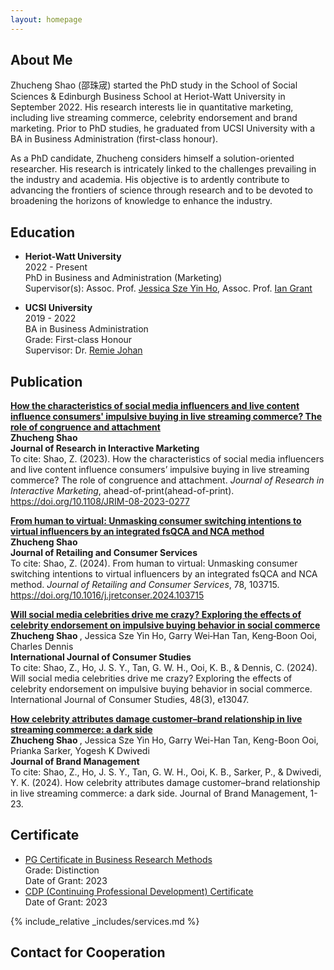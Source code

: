 ```yaml
---
layout: homepage
---
```


## About Me

Zhucheng Shao (邵珠宬) started the PhD study in the School of Social Sciences & Edinburgh Business School at Heriot-Watt University in September 2022. His research interests lie in quantitative marketing, including live streaming commerce, celebrity endorsement and brand marketing. Prior to PhD studies, he graduated from UCSI University with a BA in Business Administration (first-class honour). <br>

As a PhD candidate, Zhucheng considers himself a solution-oriented researcher. His research is intricately linked to the challenges prevailing in the industry and academia. His objective is to ardently contribute to advancing the frontiers of science through research and to be devoted to broadening the horizons of knowledge to enhance the industry. <br>

## Education
- <b>Heriot-Watt University </b> <br>
  2022 - Present <br>
  PhD in Business and Administration (Marketing) <br>
  Supervisor(s): Assoc. Prof. [Jessica Sze Yin Ho](https://www.hw.ac.uk/ebs/people/faculty/jessica-sze-yin-ho.htm), Assoc. Prof. [Ian Grant](https://www.hw.ac.uk/ebs/people/faculty/ian-grant.htm) <br>

- <b>UCSI University </b> <br>
  2019 - 2022 <br>
  BA in Business Administration <br>
  Grade: First-class Honour <br>
  Supervisor: Dr. [Remie Johan](https://www.ucsiuniversity.edu.my/dr-mohd-remie-mohd-johan) <br>

## Publication
<b>[How the characteristics of social media influencers and live content influence consumers' impulsive buying in live streaming commerce? The role of congruence and attachment](https://www.emerald.com/insight/content/doi/10.1108/JRIM-08-2023-0277/full/html) </b> <br>
<b>Zhucheng Shao</b> <br>
<b>Journal of Research in Interactive Marketing</b> <br>
To cite: Shao, Z. (2023). How the characteristics of social media influencers and live content influence consumers’ impulsive buying in live streaming commerce? The role of congruence and attachment. *Journal of Research in Interactive Marketing*, ahead-of-print(ahead-of-print). https://doi.org/10.1108/JRIM-08-2023-0277

<b>[From human to virtual: Unmasking consumer switching intentions to virtual influencers by an integrated fsQCA and NCA method](https://www.sciencedirect.com/science/article/abs/pii/S0969698924000110) </b> <br>
<b>Zhucheng Shao</b> <br>
<b>Journal of Retailing and Consumer Services</b> <br>
To cite: Shao, Z. (2024). From human to virtual: Unmasking consumer switching intentions to virtual influencers by an integrated fsQCA and NCA method. *Journal of Retailing and Consumer Services*, 78, 103715. https://doi.org/10.1016/j.jretconser.2024.103715

<b>[Will social media celebrities drive me crazy? Exploring the effects of celebrity endorsement on impulsive buying behavior in social commerce](https://onlinelibrary.wiley.com/doi/full/10.1111/ijcs.13047) </b> <br>
<b> Zhucheng Shao </b>, Jessica Sze Yin Ho, Garry Wei‐Han Tan, Keng‐Boon Ooi, Charles Dennis <br>
<b> International Journal of Consumer Studies </b> <br>
To cite: Shao, Z., Ho, J. S. Y., Tan, G. W. H., Ooi, K. B., & Dennis, C. (2024). Will social media celebrities drive me crazy? Exploring the effects of celebrity endorsement on impulsive buying behavior in social commerce. International Journal of Consumer Studies, 48(3), e13047.

<b>[How celebrity attributes damage customer–brand relationship in live streaming commerce: a dark side](https://link.springer.com/article/10.1057/s41262-024-00362-z?sv1=affiliate&sv_campaign_id=1035097&awc=26429_1717728053_866de88a392f61c875db24de51a7b57d&utm_medium=affiliate&utm_source=awin&utm_campaign=CONR_BOOKS_ECOM_DE_PBOK_ALWYS_DEEPLINK&utm_content=textlink&utm_term=1035097) </b> <br>
<b> Zhucheng Shao </b>, Jessica Sze Yin Ho, Garry Wei-Han Tan, Keng-Boon Ooi, Prianka Sarker, Yogesh K Dwivedi <br>
<b> Journal of Brand Management </b> <br>
To cite: Shao, Z., Ho, J. S. Y., Tan, G. W. H., Ooi, K. B., Sarker, P., & Dwivedi, Y. K. (2024). How celebrity attributes damage customer–brand relationship in live streaming commerce: a dark side. Journal of Brand Management, 1-23.


## Certificate
- [PG Certificate in Business Research Methods](https://www.hw.ac.uk/uk/study/postgraduate/pre-doctoral-programme.htm) <br>
  Grade: Distinction <br>
  Date of Grant: 2023 <br>
- [CDP (Continuing Professional Development) Certificate](https://cpduk.co.uk/) <br>
  Date of Grant: 2023 <br>

{% include_relative _includes/services.md %}

## Contact for Cooperation
